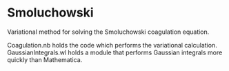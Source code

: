 # Smoluchowski
Variational method for solving the Smoluchowski coagulation equation.

Coagulation.nb holds the code which performs the variational calculation. GaussianIntegrals.wl holds a module that performs Gaussian integrals more quickly than Mathematica.
